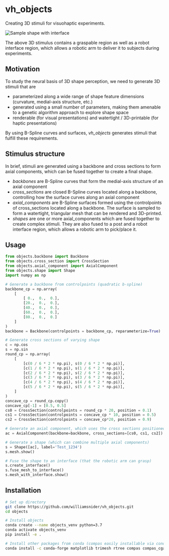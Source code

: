 # vh_objects

Creating 3D stimuli for visuohaptic experiments.

![Sample shape with interface](assets/shape_rotation.gif)

The above 3D stimulus contains a graspable region as well as a robot interface region, which allows a robotic arm to deliver it to subjects during experiments.

## Motivation

To study the neural basis of 3D shape perception, we need to generate 3D stimuli that are

- parameterized along a wide range of shape feature dimensions (curvature, medial-axis structure, etc.)
- generated using a small number of parameters, making them amenable to a genetic algorithm approach to explore shape space
- renderable (for visual presentations) and watertight / 3D-printable (for haptic presentations)

By using B-Spline curves and surfaces, _vh_objects_ generates stimuli that fulfill these requirements.

## Stimulus structure

In brief, stimuli are generated using a backbone and cross sections to form axial components, which can be fused together to create a final shape.

- _backbones_ are B-Spline curves that form the medial-axis structure of an axial component
- _cross_sections_ are closed B-Spline curves located along a backbone, controlling how the surface curves along an axial component
- _axial_components_ are B-Spline surfaces formed using the controlpoints of cross_sections located along a backbone. The surface is sampled to form a watertight, triangular mesh that can be rendered and 3D-printed.
- _shapes_ are one or more axial_components which are fused together to create complex stimuli. They are also fused to a post and a robot interface region, which allows a robotic arm to pick/place it.

## Usage

```python
from objects.backbone import Backbone
from objects.cross_section import CrossSection
from objects.axial_component import AxialComponent
from objects.shape import Shape
import numpy as np

# Generate a backbone from controlpoints (quadratic b-spline)
backbone_cp = np.array(
    [
        [ 0.,  0.,  0.],
        [20.,  0.,  0.],
        [40.,  0.,  0.],
        [60.,  0.,  0.],
        [80.,  0.,  0.]
    ]
)
backbone = Backbone(controlpoints = backbone_cp, reparameterize=True)

# Generate cross sections of varying shape
c = np.cos
s = np.sin
round_cp = np.array(
    [
        [c(0 / 6 * 2 * np.pi), s(0 / 6 * 2 * np.pi)],
        [c(1 / 6 * 2 * np.pi), s(1 / 6 * 2 * np.pi)],
        [c(2 / 6 * 2 * np.pi), s(2 / 6 * 2 * np.pi)],
        [c(3 / 6 * 2 * np.pi), s(3 / 6 * 2 * np.pi)],
        [c(4 / 6 * 2 * np.pi), s(4 / 6 * 2 * np.pi)],
        [c(5 / 6 * 2 * np.pi), s(5 / 6 * 2 * np.pi)],
    ]
)
concave_cp = round_cp.copy()
concave_cp[-1] = [0.5, 0.5]
cs0 = CrossSection(controlpoints = round_cp * 20, position = 0.1)
cs1 = CrossSection(controlpoints = concave_cp * 10, position = 0.5)
cs2 = CrossSection(controlpoints = concave_cp*20, position = 0.9)

# Generate an axial component, which uses the cross sections positioned along the backbone to form a quadratic b-spline surface
ac = AxialComponent(backbone=backbone, cross_sections=[cs0, cs1, cs2])

# Generate a shape (which can combine multiple axial components)
s = Shape([ac], label='Test_1234')
s.mesh.show()

# Fuse the shape to an interface (that the robotic arm can grasp)
s.create_interface()
s.fuse_mesh_to_interface()
s.mesh_with_interface.show()
```

## Installation

```bash
# Set up directory
git clone https://github.com/williamsnider/vh_objects.git
cd objects

# Install objects
conda create --name objects_venv python=3.7
conda activate objects_venv
pip install -e .

# Install other packages from conda (compas easily installable via conda)
conda install -c conda-forge matplotlib trimesh rtree compas compas_cgal igl shapely opencv ipython ipykernel ipympl black pytest --yes
```
